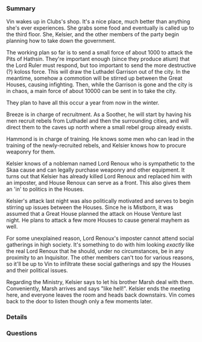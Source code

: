 ### Summary
Vin wakes up in Clubs's shop. It's a nice place, much better than anything she's ever experiences. She grabs some food and eventually is called up to the third floor. She, Kelsier, and the other members of the party begin planning how to take down the government.

The working plan so far is to send a small force of about 1000 to attack the Pits of Hathsin. They're important enough (since they produce atium) that the Lord Ruler must respond, but too important to send the more destructive (?) koloss force. This will draw the Luthadel Garrison out of the city. In the meantime, somehow a commotion will be stirred up between the Great Houses, causing infighting. Then, while the Garrison is gone and the city is in chaos, a main force of about 10000 can be sent in to take the city. 

They plan to have all this occur a year from now in the winter.

Breeze is in charge of recruitment. As a Soother, he will start by having his men recruit rebels from Luthadel and then the surrounding cities, and will direct them to the caves up north where a small rebel group already exists.

Hammond is in charge of training. He knows some men who can lead in the training of the newly-recruited rebels, and Kelsier knows how to procure weaponry for them. 

Kelsier knows of a nobleman named Lord Renoux who is sympathetic to the Skaa cause and can legally purchase weaponry and other equipment. It turns out that Kelsier has already killed Lord Renoux and replaced him with an imposter, and House Renoux can serve as a front. This also gives them an 'in' to politics in the Houses.

Kelsier's attack last night was also politically motivated and serves to begin stirring up issues between the Houses. Since he is Mistborn, it was assumed that a Great House planned the attack on House Venture last night. He plans to attack a few more Houses to cause general mayhem as well.

For some unexplained reason, Lord Renoux's imposter cannot attend social gatherings in high society. It's something to do with him looking *exactly* like the real Lord Renoux that he should, under no circumstances, be in any proximity to an Inquisitor. The other members can't too for various reasons, so it'll be up to Vin to infiltrate these social gatherings and spy the Houses and their political issues.

Regarding the Ministry, Kelsier says to let his brother Marsh deal with them. Conveniently, Marsh arrives and says "like hell!". Kelsier ends the meeting here, and everyone leaves the room and heads back downstairs. Vin comes back to the door to listen though only a few moments later.


### Details




### Questions
